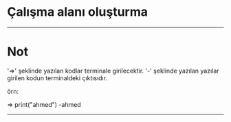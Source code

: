 # Çalışma alanı oluşturma

------------------------------

# Not

'=>' şeklinde yazılan kodlar terminale girilecektir.
'-' şeklinde yazılan yazılar girilen kodun terminaldeki çıktısıdır.

örn:

=> print("ahmed")
-ahmed

------------------------------
